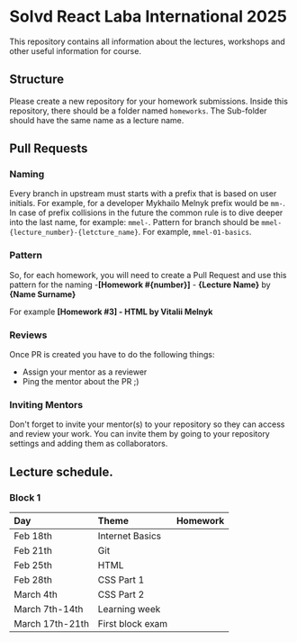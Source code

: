 # Solvd React Laba International 2025

This repository contains all information about the lectures, workshops and other useful information
for course.

## Structure

Please create a new repository for your homework submissions. Inside this repository, there should
be a folder named `homeworks`. The Sub-folder should have the same name as a lecture name.

## Pull Requests

### Naming

Every branch in upstream must starts with a prefix that is based on user initials. For example, for
a developer Mykhailo Melnyk prefix would be `mm-`. In case of prefix collisions in the future the
common rule is to dive deeper into the last name, for example: `mmel-`. Pattern for branch should be
`mmel-{lecture_number}-{letcture_name}`. For example, `mmel-01-basics`.

### Pattern

So, for each homework, you will need to create a Pull Request and use this pattern for the
naming -**[Homework #{number}]** - **{Lecture Name}** by **{Name Surname}**

For example **[Homework #3] - HTML by Vitalii Melnyk**

### Reviews

Once PR is created you have to do the following things:

- Assign your mentor as a reviewer
- Ping the mentor about the PR ;)

### Inviting Mentors

Don't forget to invite your mentor(s) to your repository so they can access and review your work.
You can invite them by going to your repository settings and adding them as collaborators.

## Lecture schedule.

### Block 1

| Day             | Theme            | Homework |
| :-------------- | :--------------- | :------- |
| Feb 18th        | Internet Basics  |          |
| Feb 21th        | Git              |          |
| Feb 25th        | HTML             |          |
| Feb 28th        | CSS Part 1       |          |
| March 4th       | CSS Part 2       |          |
| March 7th-14th  | Learning week    |          |
| March 17th-21th | First block exam |          |
